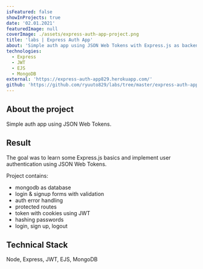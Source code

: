 ```yaml
---
isFeatured: false
showInProjects: true
date: '02.01.2021'
featuredImage: null
coverImage: ./assets/express-auth-app-project.png
title: 'labs | Express Auth App'
about: 'Simple auth app using JSON Web Tokens with Express.js as backend'
technologies:
  - Express
  - JWT
  - EJS
  - MongoDB
external: 'https://express-auth-app829.herokuapp.com/'
github: 'https://github.com/ryuuto829/labs/tree/master/express-auth-app'
---
```


## About the project

Simple auth app using JSON Web Tokens.

## Result

The goal was to learn some Express.js basics and implement user authentication using JSON Web Tokens.

Project contains:

- mongodb as database
- login & signup forms with validation
- auth error handling
- protected routes
- token with cookies using JWT
- hashing passwords
- login, sign up, logout

## Technical Stack

Node, Express, JWT, EJS, MongoDB
